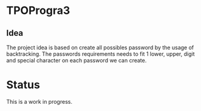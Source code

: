 # TPOProgra3

## Idea

The project idea is based on create all possibles password by the usage of backtracking.
The passwords requirements needs to fit 1 lower, upper, digit and special character on each password we can create.

# Status

This is a work in progress.